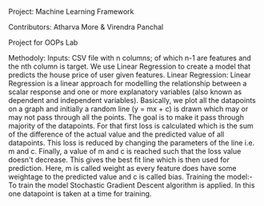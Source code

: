 Project: Machine Learning Framework

Contributors: Atharva More & Virendra Panchal

Project for OOPs Lab

Methodoly:
Inputs: CSV file with n columns; of which n-1 are features and the nth column is target.
We use Linear Regression to create a model that predicts the house price of user given features.
Linear Regression:  Linear Regression is a linear approach for modelling the relationship between a scalar response and one or more explanatory variables (also known as dependent and independent variables). Basically, we plot all the datapoints on a graph and initially a random line (y = mx + c) is drawn which may or may not pass through all the points. The goal is to make it pass through majority of the datapoints. For that first loss is calculated which is the sum of the difference of the actual value and the predicted value of all datapoints. This loss is reduced by changing the parameters of the line i.e. m and c. Finally, a value of m and c is reached such that the loss value doesn't decrease. This gives the best fit line which is then used for prediction.
Here, m is called weight as every feature does have some weightage to the predicted value and c is called bias.
Training the model:- To train the model Stochastic Gradient Descent algorithm is applied. In this one datapoint is taken at a time for training.
